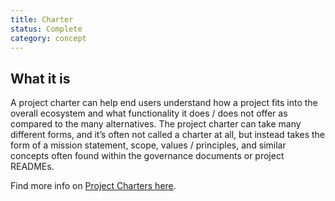 ```yaml
---
title: Charter
status: Complete
category: concept
---
```


## What it is

A project charter can help end users understand how a project fits into the overall ecosystem and what functionality it does / does not offer as compared to the many alternatives. The project charter can take many different forms, and it’s often not called a charter at all, but instead takes the form of a mission statement, scope, values / principles, and similar concepts often found within the governance documents or project READMEs.

Find more info on [Project Charters here](https://contribute.cncf.io/maintainers/governance/charter/).
